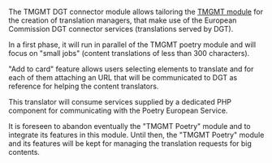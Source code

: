 The TMGMT DGT connector module allows tailoring the [TMGMT module](https://www.drupal.org/project/tmgmt) 
for the creation of translation managers, that make use of the European Commission DGT connector services
(translations served by DGT).

In a first phase, it will run in parallel of the TMGMT poetry module and will focus on "small jobs" (content translations of 
less than 300 characters).

"Add to card" feature allows users selecting elements to translate and for each of them
attaching an URL that will be communicated to DGT as reference for helping the content translators. 

This translator will consume services supplied by a dedicated PHP component for communicating with the 
Poetry European Service.

It is foreseen to abandon eventually the "TMGMT Poetry" module and to integrate its features in this module.
Until then, the "TMGMT Poetry" module and its features will be kept for managing the translation requests for 
big contents.
